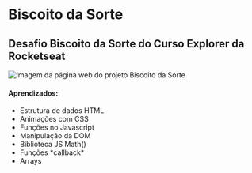 # Biscoito da Sorte
## Desafio Biscoito da Sorte do Curso Explorer da Rocketseat

<img src="./assets/biscoito-da-sorte.gif" alt="Imagem da página web do projeto Biscoito da Sorte">


#### Aprendizados:

<ul>
<li>Estrutura de dados HTML</li>
<li>Animações com CSS</li>
<li>Funções no Javascript</li>
<li>Manipulação da DOM</li>
<li>Biblioteca JS Math()</li>
<li>Funções *callback*</li>
<li>Arrays</li>
</ul>
